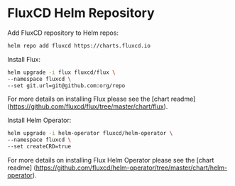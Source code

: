 # FluxCD Helm Repository

Add FluxCD repository to Helm repos:

```bash
helm repo add fluxcd https://charts.fluxcd.io
```

Install Flux:

```bash
helm upgrade -i flux fluxcd/flux \
--namespace fluxcd \
--set git.url=git@github.com:org/repo
```

For more details on installing Flux please see the [chart readme]
(https://github.com/fluxcd/flux/tree/master/chart/flux).

Install Helm Operator:

```bash
helm upgrade -i helm-operator fluxcd/helm-operator \
--namespace fluxcd \
--set createCRD=true
```

For more details on installing Flux Helm Operator please see the [chart readme]
(https://github.com/fluxcd/helm-operator/tree/master/chart/helm-operator).


